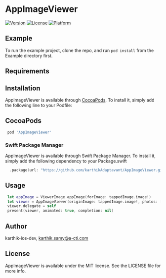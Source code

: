 # AppImageViewer

[![Version](https://img.shields.io/cocoapods/v/AppImageViewer.svg?style=flat)](http://cocoapods.org/pods/AppImageViewer)
[![License](https://img.shields.io/cocoapods/l/AppImageViewer.svg?style=flat)](http://cocoapods.org/pods/AppImageViewer)
[![Platform](https://img.shields.io/cocoapods/p/AppImageViewer.svg?style=flat)](http://cocoapods.org/pods/AppImageViewer)


## Example

To run the example project, clone the repo, and run `pod install` from the Example directory first.

## Requirements

## Installation

AppImageViewer is available through [CocoaPods](http://cocoapods.org). To install
it, simply add the following line to your Podfile:

## CocoaPods
```ruby
 pod 'AppImageViewer'
```

### Swift Package Manager
AppImageViewer is available through Swift Package Manager. To install it, simply add the following dependency to your Package.swift
```` swift
  .package(url: "https://github.com/karthikAdaptavant/AppImageViewer.git", from: "1.6.2")
````

## Usage
```swift
 let appImage = ViewerImage.appImage(forImage: tappedImage.image!)
 let viewer = AppImageViewer(originImage: tappedImage.image!, photos: [appImage], animatedFromView: tappedImage)
 viewer.delegate = self
 present(viewer, animated: true, completion: nil)
```

## Author

karthik-ios-dev, karthik.samy@a-cti.com

## License

AppImageViewer is available under the MIT license. See the LICENSE file for more info.
